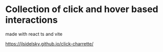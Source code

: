 # Collection of click and hover based interactions
made with react ts and vite

https://jlsidelsky.github.io/click-charrette/
